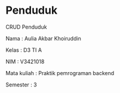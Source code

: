 # Penduduk
CRUD Penduduk


Nama : Aulia Akbar Khoiruddin

Kelas : D3 TI A

NIM : V3421018


Mata kuliah : Praktik pemrograman backend

Semester : 3
